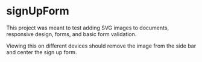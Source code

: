# signUpForm
This project was meant to test adding SVG images to documents, responsive design, forms, and basic form validation.

Viewing this on different devices should remove the image from the side bar and center the sign up form.
